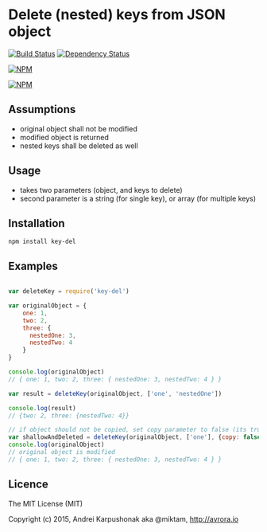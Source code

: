 # Delete (nested) keys from JSON object 

[![Build Status](https://travis-ci.org/avrora/key-del.svg?branch=master)](https://travis-ci.org/avrora/key-del) [![Dependency Status](https://david-dm.org/avrora/key-del.svg)](https://david-dm.org/avrora/key-del)

[![NPM](https://nodei.co/npm/key-del.png?downloads=true&downloadRank=true)](https://nodei.co/npm/key-del/)

[![NPM](https://nodei.co/npm-dl/key-del.png)](https://nodei.co/npm-dl/key-del/)

## Assumptions
* original object shall not be modified
* modified object is returned
* nested keys shall be deleted as well

## Usage
* takes two parameters (object, and keys to delete)
* second parameter is a string (for single key), or array (for multiple keys)

## Installation

`npm install key-del`

## Examples

```javascript

var deleteKey = require('key-del')

var originalObject = {
	one: 1,
	two: 2,
	three: {
	  nestedOne: 3,
	  nestedTwo: 4
	}
}

console.log(originalObject)
// { one: 1, two: 2, three: { nestedOne: 3, nestedTwo: 4 } }

var result = deleteKey(originalObject, ['one', 'nestedOne'])

console.log(result)
// {two: 2, three: {nestedTwo: 4}}

// if object should not be copied, set copy parameter to false (its true by default)
var shallowAndDeleted = deleteKey(originalObject, ['one'], {copy: false});
console.log(originalObject)
// original object is modified
// { one: 1, two: 2, three: { nestedOne: 3, nestedTwo: 4 } }


```

## Licence

The MIT License (MIT)

Copyright (c) 2015, Andrei Karpushonak aka @miktam, http://avrora.io